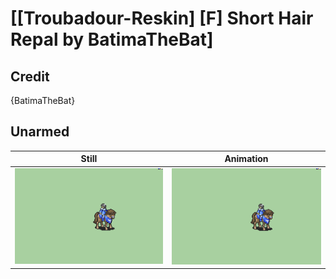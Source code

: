 # [\[Troubadour-Reskin\] \[F\] Short Hair Repal by BatimaTheBat]

## Credit

{BatimaTheBat}

## Unarmed

| Still | Animation |
| :---: | :-------: |
| ![Unarmed still](./Unarmed_000.png) | ![Unarmed animation](./Unarmed.gif) |
